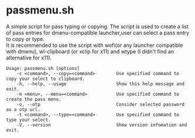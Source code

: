 # passmenu.sh

A simple script for pass typing or copying.
The script is used to create a list of pass entries for dmenu-compatible launcher,user can select a pass entry to copy or type.  
It is recommended to use the script with wofi(or any launcher compatible with dmenu), wl-clipboard (or xclip for x11) and wtype (I didn't find an alternative for x11).

```
Usage: passmenu.sh [options]
	-c <command>, --copy=<command>        Use specified command to copy your select to clipboard.
	-h, --help, --usage                   Show this help message and exit.
	-m <menu>, --menu=<command>           Use specified command to create the pass menu.
	-o, --otp                             Consider selected password as a otp url.
	-t <command>, --type=<command>        Use specified command to type your select.
	-V, --version                         Show version infomation and exit.
```

